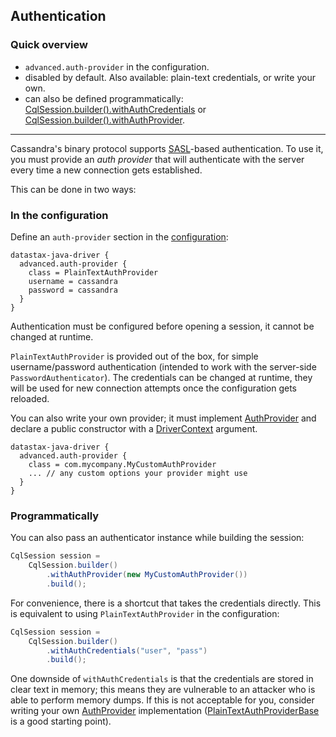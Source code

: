 ## Authentication

### Quick overview

* `advanced.auth-provider` in the configuration.
* disabled by default. Also available: plain-text credentials, or write your own.
* can also be defined programmatically:
  [CqlSession.builder().withAuthCredentials][SessionBuilder.withAuthCredentials] or
  [CqlSession.builder().withAuthProvider][SessionBuilder.withAuthProvider].

-----

Cassandra's binary protocol supports [SASL]-based authentication. To use it, you must provide an
*auth provider* that will authenticate with the server every time a new connection gets established.

This can be done in two ways: 

### In the configuration

Define an `auth-provider` section in the [configuration](../configuration/):

```
datastax-java-driver {
  advanced.auth-provider {
    class = PlainTextAuthProvider
    username = cassandra
    password = cassandra
  }
}
```

Authentication must be configured before opening a session, it cannot be changed at runtime.

`PlainTextAuthProvider` is provided out of the box, for simple username/password authentication
(intended to work with the server-side `PasswordAuthenticator`). The credentials can be changed at
runtime, they will be used for new connection attempts once the configuration gets reloaded. 

You can also write your own provider; it must implement [AuthProvider] and declare a public
constructor with a [DriverContext] argument.

```
datastax-java-driver {
  advanced.auth-provider {
    class = com.mycompany.MyCustomAuthProvider
    ... // any custom options your provider might use
  }
}
```

### Programmatically

You can also pass an authenticator instance while building the session:

```java
CqlSession session =
    CqlSession.builder()
        .withAuthProvider(new MyCustomAuthProvider())
        .build();
```

For convenience, there is a shortcut that takes the credentials directly. This is equivalent to
using `PlainTextAuthProvider` in the configuration:

```java
CqlSession session =
    CqlSession.builder()
        .withAuthCredentials("user", "pass")
        .build();
```

One downside of `withAuthCredentials` is that the credentials are stored in clear text in memory;
this means they are vulnerable to an attacker who is able to perform memory dumps. If this is not
acceptable for you, consider writing your own [AuthProvider] implementation
([PlainTextAuthProviderBase] is a good starting point). 


[SASL]: https://en.wikipedia.org/wiki/Simple_Authentication_and_Security_Layer

[AuthProvider]: https://docs.datastax.com/en/drivers/java/4.3/com/datastax/oss/driver/api/core/auth/AuthProvider.html
[DriverContext]: https://docs.datastax.com/en/drivers/java/4.3/com/datastax/oss/driver/api/core/context/DriverContext.html
[PlainTextAuthProviderBase]: https://docs.datastax.com/en/drivers/java/4.3/com/datastax/oss/driver/api/core/auth/PlainTextAuthProviderBase.html
[SessionBuilder.withAuthCredentials]: https://docs.datastax.com/en/drivers/java/4.3/com/datastax/oss/driver/api/core/session/SessionBuilder.html#withAuthCredentials-java.lang.String-java.lang.String-
[SessionBuilder.withAuthProvider]: https://docs.datastax.com/en/drivers/java/4.3/com/datastax/oss/driver/api/core/session/SessionBuilder.html#withAuthProvider-com.datastax.oss.driver.api.core.auth.AuthProvider-